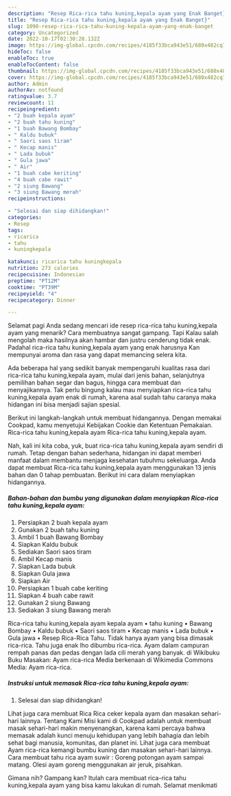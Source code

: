 ```yaml
---
description: "Resep Rica-rica tahu kuning,kepala ayam yang Enak Banget}"
title: "Resep Rica-rica tahu kuning,kepala ayam yang Enak Banget}"
slug: 1090-resep-rica-rica-tahu-kuning-kepala-ayam-yang-enak-banget
category: Uncategorized
date: 2022-10-17T02:30:28.132Z
image: https://img-global.cpcdn.com/recipes/4185f33bca943e51/680x482cq70/rica-rica-tahu-kuningkepala-ayam-foto-resep-utama.jpg
hideToc: false
enableToc: true
enableTocContent: false
thumbnail: https://img-global.cpcdn.com/recipes/4185f33bca943e51/680x482cq70/rica-rica-tahu-kuningkepala-ayam-foto-resep-utama.jpg
cover: https://img-global.cpcdn.com/recipes/4185f33bca943e51/680x482cq70/rica-rica-tahu-kuningkepala-ayam-foto-resep-utama.jpg
author: Admin
authorAv: notfound
ratingvalue: 3.7
reviewcount: 11
recipeingredient:
- "2 buah kepala ayam"
- "2 buah tahu kuning"
- "1 buah Bawang Bombay"
- " Kaldu bubuk"
- " Saori saos tiram"
- " Kecap manis"
- " Lada bubuk"
- " Gula jawa"
- " Air"
- "1 buah cabe keriting"
- "4 buah cabe rawit"
- "2 siung Bawang"
- "3 siung Bawang merah"
recipeinstructions:

- "Selesai dan siap dihidangkan!"
categories:
- Resep
tags:
- ricarica
- tahu
- kuningkepala

katakunci: ricarica tahu kuningkepala 
nutrition: 273 calories
recipecuisine: Indonesian
preptime: "PT12M"
cooktime: "PT39M"
recipeyield: "4"
recipecategory: Dinner

---
```



Selamat pagi Anda sedang mencari ide resep rica-rica tahu kuning,kepala ayam yang menarik? Cara membuatnya sangat gampang. Tapi Kalau salah mengolah maka hasilnya akan hambar dan justru cenderung tidak enak. Padahal rica-rica tahu kuning,kepala ayam yang enak harusnya Kan mempunyai aroma dan rasa yang dapat memancing selera kita.


Ada beberapa hal yang sedikit banyak mempengaruhi kualitas rasa dari rica-rica tahu kuning,kepala ayam, mulai dari jenis bahan, selanjutnya pemilihan bahan segar dan bagus, hingga cara membuat dan menyajikannya. Tak perlu bingung kalau mau menyiapkan rica-rica tahu kuning,kepala ayam enak di rumah, karena asal sudah tahu caranya maka hidangan ini bisa menjadi sajian spesial.

Berikut ini langkah-langkah untuk membuat hidangannya. Dengan memakai Cookpad, kamu menyetujui Kebijakan Cookie dan Ketentuan Pemakaian. Rica-rica tahu kuning,kepala ayam Rica-rica tahu kuning,kepala ayam.


Nah, kali ini kita coba, yuk, buat rica-rica tahu kuning,kepala ayam sendiri di rumah. Tetap dengan bahan sederhana, hidangan ini dapat memberi manfaat dalam membantu menjaga kesehatan tubuhmu sekeluarga. Anda dapat membuat Rica-rica tahu kuning,kepala ayam menggunakan 13 jenis bahan dan 0 tahap pembuatan. Berikut ini cara dalam menyiapkan hidangannya.

<!--inarticleads1-->

##### Bahan-bahan dan bumbu yang digunakan dalam menyiapkan Rica-rica tahu kuning,kepala ayam:

1. Persiapkan 2 buah kepala ayam
1. Gunakan 2 buah tahu kuning
1. Ambil 1 buah Bawang Bombay
1. Siapkan  Kaldu bubuk
1. Sediakan  Saori saos tiram
1. Ambil  Kecap manis
1. Siapkan  Lada bubuk
1. Siapkan  Gula jawa
1. Siapkan  Air
1. Persiapkan 1 buah cabe keriting
1. Siapkan 4 buah cabe rawit
1. Gunakan 2 siung Bawang
1. Sediakan 3 siung Bawang merah


Rica-rica tahu kuning,kepala ayam kepala ayam • tahu kuning • Bawang Bombay • Kaldu bubuk • Saori saos tiram • Kecap manis • Lada bubuk • Gula jawa • Resep Rica-Rica Tahu. Tidak hanya ayam yang bisa dimasak rica-rica. Tahu juga enak lho dibumbu rica-rica. Ayam dalam campuran rempah panas dan pedas dengan lada cili merah yang banyak. di Wikibuku Buku Masakan: Ayam rica-rica Media berkenaan di Wikimedia Commons Media: Ayam rica-rica. 

<!--inarticleads2-->

##### Instruksi untuk memasak Rica-rica tahu kuning,kepala ayam:


1. Selesai dan siap dihidangkan!

Lihat juga cara membuat Rica Rica ceker kepala ayam dan masakan sehari-hari lainnya. Tentang Kami Misi kami di Cookpad adalah untuk membuat masak sehari-hari makin menyenangkan, karena kami percaya bahwa memasak adalah kunci menuju kehidupan yang lebih bahagia dan lebih sehat bagi manusia, komunitas, dan planet ini. Lihat juga cara membuat Ayam rica-rica kemangi bumbu kuning dan masakan sehari-hari lainnya. Cara membuat tahu rica ayam suwir : Goreng potongan ayam sampai matang. Olesi ayam goreng menggunakan air jeruk, pisahkan. 

Gimana nih? Gampang kan? Itulah cara membuat rica-rica tahu kuning,kepala ayam yang bisa kamu lakukan di rumah. Selamat menikmati
